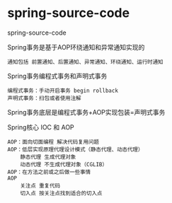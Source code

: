 # spring-source-code
spring-source-code

Spring事务是基于AOP环绕通知和异常通知实现的

    通知包括 前置通知、后置通知、异常通知、环绕通知、运行时通知

Spring事务编程式事务和声明式事务
    
    编程式事务：手动开启事务 begin rollback
    声明式事务：扫包或者使用注解

Spring事务底层是编程式事务+AOP实现包装=声明式事务

Spring核心 IOC 和 AOP
    
    AOP：面向切面编程 解决代码复用问题
    AOP：低层实现原理代理设计模式（静态代理、动态代理）
        静态代理 生成代理对象
        动态代理 不生成代理对象（CGLIB）
    AOP：在方法之前或之后做一些事情
    AOP
        关注点 重复代码
        切入点 按关注点找到适合的切入点